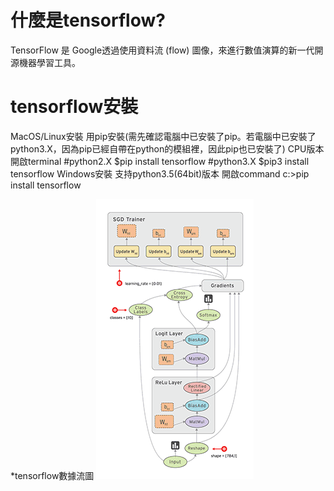 # **什麼是tensorflow?**  
TensorFlow 是 Google透過使用資料流 (flow) 圖像，來進行數值演算的新一代開源機器學習工具。

# **tensorflow安裝**
MacOS/Linux安裝
用pip安裝(需先確認電腦中已安裝了pip。若電腦中已安裝了python3.X，因為pip已經自帶在python的模組裡，因此pip也已安裝了)
CPU版本
開啟terminal
#python2.X
$pip install tensorflow
#python3.X
$pip3 install tensorflow
Windows安裝
支持python3.5(64bit)版本
開啟command
c:\>pip install tensorflow

*tensorflow數據流圖
![image](img.gif)
